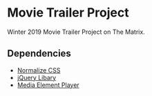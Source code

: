 # Movie Trailer Project
Winter 2019 Movie Trailer Project on The Matrix.

## Dependencies
* [Normalize CSS](https://necolas.github.io/normalize.css/)
* [jQuery Libary](https://jquery.com)
* [Media Element Player](https://www.mediaelementjs.com/)

